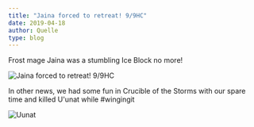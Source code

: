 ```yaml
---
title: "Jaina forced to retreat! 9/9HC"
date: 2019-04-18
author: Quelle
type: blog
---
```

Frost mage Jaina was a stumbling Ice Block no more!

![Jaina forced to retreat! 9/9HC](/posts/2019-04-18/JainaKill.jpg)

In other news, we had some fun in Crucible of the Storms with our spare time and killed U'unat while #wingingit

![Uunat](/posts/2019-04-18/Uunat.jpg)

<!--more-->

